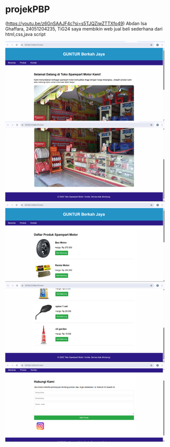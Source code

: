 # projekPBP
(https://youtu.be/z6GnSAAJF4c?si=s5TJQZiwZTTXfo49)
Abdan Isa Ghaffara, 24051204235, TiG24
saya membikin web jual beli sederhana dari html,css,java script

![all text](https://github.com/Abdan110/projekPBP/blob/main/Cuplikan%20layar%202025-10-23%20074316.png?raw=true)
![all text](https://github.com/Abdan110/projekPBP/blob/main/Cuplikan%20layar%202025-10-23%20074346.png?raw=true)
![all text](https://github.com/Abdan110/projekPBP/blob/main/Cuplikan%20layar%202025-10-23%20074413.png?raw=true)
![all text](https://github.com/Abdan110/projekPBP/blob/main/Cuplikan%20layar%202025-10-23%20074426.png?raw=true)
![all text](https://github.com/Abdan110/projekPBP/blob/main/Cuplikan%20layar%202025-10-23%20074500.png?raw=true)
